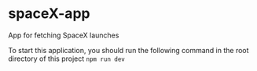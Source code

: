 # spaceX-app
App for fetching SpaceX launches 

To start this application, you should run the following command in the root directory of this project 
`npm run dev`
